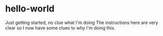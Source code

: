 # hello-world
Just getting started, no clue what I'm doing
The instructions here are very clear so I now have some clues to why I'm doing this.
